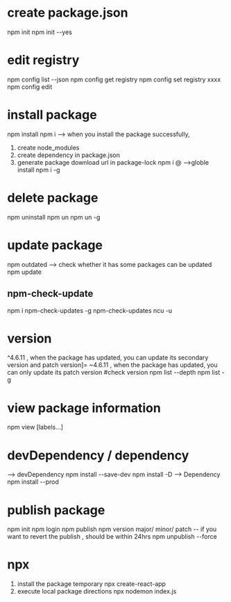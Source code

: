 # create package.json
npm init 
npm init --yes 

# edit registry
npm config list --json
npm config get registry
npm config set registry xxxx
npm config edit

# install package
npm install 
npm i 
--> when you install the package successfully,
1. create node_modules
2. create dependency in package.json
3. generate package download url in package-lock
npm i <pkg>@<version>
-->globle install
npm i -g

# delete package
npm uninstall 
npm un
npm un -g

# update package
npm outdated --> check whether it has some packages can be updated
npm update 
## npm-check-update
npm i npm-check-updates -g
npm-check-updates
ncu -u

# version
^4.6.11 , when the package has updated, you can update its secondary version and patch version]=
~4.6.11 , when the package has updated, you can only update its patch version
#check version
npm list --depth <num>
npm list -g

# view package information
npm view <package-name> [labels...]

# devDependency / dependency
--> devDependency
npm install --save-dev 
npm install -D
--> Dependency
npm install --prod

# publish package
npm init
npm login 
npm publish
npm version major/ minor/ patch
-- if you want to revert the publish , should be within 24hrs
npm unpublish <pkg> --force

# npx
1. install the package temporary
npx create-react-app
2. execute local package directions
npx nodemon index.js